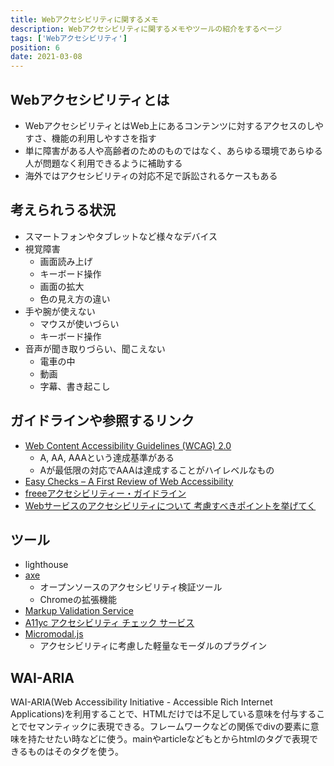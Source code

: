 ```yaml
---
title: Webアクセシビリティに関するメモ
description: Webアクセシビリティに関するメモやツールの紹介をするページ
tags: ['Webアクセシビリティ']
position: 6
date: 2021-03-08
---
```


## Webアクセシビリティとは

- WebアクセシビリティとはWeb上にあるコンテンツに対するアクセスのしやすさ、機能の利用しやすさを指す
- 単に障害がある人や高齢者のためのものではなく、あらゆる環境であらゆる人が問題なく利用できるように補助する
- 海外ではアクセシビリティの対応不足で訴訟されるケースもある

## 考えられうる状況

- スマートフォンやタブレットなど様々なデバイス
- 視覚障害
  - 画面読み上げ
  - キーボード操作
  - 画面の拡大
  - 色の見え方の違い
- 手や腕が使えない
  - マウスが使いづらい
  - キーボード操作
- 音声が聞き取りづらい、聞こえない
  - 電車の中
  - 動画
  - 字幕、書き起こし

## ガイドラインや参照するリンク

- [Web Content Accessibility Guidelines (WCAG) 2.0](https://waic.jp/docs/WCAG20/Overview.html)
  - A, AA, AAAという達成基準がある
  - Aが最低限の対応でAAAは達成することがハイレベルなもの
- [Easy Checks – A First Review of Web Accessibility](https://www.w3.org/WAI/test-evaluate/preliminary/)
- [freeeアクセシビリティー・ガイドライン](https://a11y-guidelines.freee.co.jp/)
- [Webサービスのアクセシビリティについて 考慮すべきポイントを挙げてく](https://zenn.dev/catnose99/scraps/8dd52a640e440ce1e265)

## ツール

- lighthouse
- [axe](https://chrome.google.com/webstore/detail/axe-devtools-web-accessib/lhdoppojpmngadmnindnejefpokejbdd)
  - オープンソースのアクセシビリティ検証ツール
  - Chromeの拡張機能
- [Markup Validation Service](https://validator.w3.org/)
- [A11yc アクセシビリティ チェック サービス](https://a11yc.com/check/)
- [Micromodal.js](https://micromodal.now.sh/)
  - アクセシビリティに考慮した軽量なモーダルのプラグイン

## WAI-ARIA

WAI-ARIA(Web Accessibility Initiative - Accessible Rich Internet Applications)を利用することで、HTMLだけでは不足している意味を付与することでセマンティックに表現できる。フレームワークなどの関係でdivの要素に意味を持たせたい時などに使う。mainやarticleなどもとからhtmlのタグで表現できるものはそのタグを使う。
